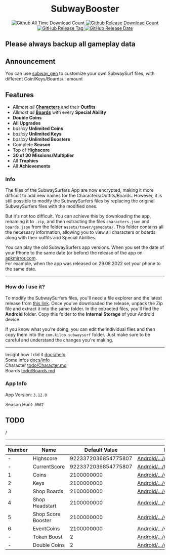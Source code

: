 <h1 align="center">SubwayBooster</h1>
<p align="center">
  <a>
  <img alt="Github All Time Download Count" src="https://img.shields.io/github/downloads/HerrErde/SubwayBooster/total.svg?color=181717&logo=github&style=for-the-badge">
  </a>
<a href="https://github.com/HerrErde/SubwayBooster/releases/latest">
  <img alt="Github Release Download Count" src="https://img.shields.io/github/downloads/HerrErde/SubwayBooster/latest/total.svg?color=181717&logo=github&style=for-the-badge">
  </a>
  <a href="https://github.com/HerrErde/SubwayBooster/releases/latest">
  <img alt="GitHub Release Tag" src="https://img.shields.io/github/release/HerrErde/SubwayBooster/all.svg?style=for-the-badge&logo=github&logoColor=fafafa&colorA=191b25&colorB=32cb8b">
  </a>
  <a href="https://github.com/HerrErde/SubwayBooster/releases/">
    <img alt="GitHub Release Date" src="https://img.shields.io/github/release-date-pre/HerrErde/SubwayBooster.svg?style=for-the-badge">
  </a>
</p>

## Please always backup all gameplay data

## Announcement

You can use [subway_gen](https://subway.herrerde.xyz) to customize your own SubwaySurf files, with different Coin/Keys/Boards/.. amount

## Features

- All*most all* [**Characters**](todo/Characters.md) and their **Outfits**
- All*most all* [**Boards**](todo/Boards.md) with every **Special Ability**
- **Double Coins**
- **All Upgrades**
- _basicly_ **Unlimited Coins**
- _basicly_ **Unlimited Keys**
- _basicly_ **Unlimited Boosters**
- Complete **Season**
- Top of **Highscore**
- **30 of 30 Missions/Multiplier**
- All **Trophies**
- All **Achievements**

### Info

The files of the SubwaySurfers App are now encrypted, making it more difficult to add new names for the Characters/Outfits/Boards.
However, it is still possible to modify the SubwaySurfers files by replacing the original SubwaySurfers files with the modified ones.

But it's not too difficult. You can achieve this by downloading the app, renaming it to `.zip`, and then extracting the files `characters.json` and `boards.json` from the folder `assets/tower/gamedata/`. This folder contains all the necessary information, allowing you to view all characters or boards along with their outfits and Special Abilities.

You can play the old SubwaySurfers app versions. When you set the date of your Phone to the same date (or before) the release of the app on [apkmirror.com](https://apkmirror.com). \
For example, when the app was released on 29.08.2022 set your phone to the same date.

---

### How do I use it?

To modify the SubwaySurfers files, you'll need a file explorer and the latest release from [this link](https://github.com/HerrErde/SubwayBooster/releases/latest). Once you've downloaded the release, unpack the Zip file and extract it into the same folder. In the extracted files, you'll find the **Android** folder. Copy this folder to the **Internal Storage** of your Android device.

If you know what you're doing, you can edit the individual files and then copy them into the `com.kiloo.subwaysurf` folder. Just make sure to be careful and understand the changes you're making.

---

Insight how I did it [docs/help](docs/help.md) <br>
Some Infos [docs/info](docs/info.md) <br>
Character [todo/Character.md](todo/Character.md) <br>
Boards [todo/Boards.md](todo/Boards.md)

### App Info

App Version: `3.12.0`

Season Hunt: `0067`

## TODO

/

---

| Number | Name               | Default Value       | File                                                                                           |
| ------ | ------------------ | ------------------- | ---------------------------------------------------------------------------------------------- |
| -      | Highscore          | 9223372036854775807 | [Android/.../user_stats.json](Android/data/com.kiloo.subwaysurf/files/profile/user_stats.json) |
| -      | CurrentScore       | 9223372036854775807 | [Android/.../top_run.json](Android/data/com.kiloo.subwaysurf/files/profile/top_run.json)       |
| 1      | Coins              | 2100000000          | [Android/.../wallet.json](Android/data/com.kiloo.subwaysurf/files/profile/wallet.json)         |
| 2      | Keys               | 2100000000          | [Android/.../wallet.json](Android/data/com.kiloo.subwaysurf/files/profile/wallet.json)         |
| 3      | Shop Boards        | 2100000000          | [Android/.../wallet.json](Android/data/com.kiloo.subwaysurf/files/profile/wallet.json)         |
| 4      | Shop Headstart     | 2100000000          | [Android/.../wallet.json](Android/data/com.kiloo.subwaysurf/files/profile/wallet.json)         |
| 5      | Shop Score Booster | 2100000000          | [Android/.../wallet.json](Android/data/com.kiloo.subwaysurf/files/profile/wallet.json)         |
| 6      | EventCoins         | 2100000000          | [Android/.../wallet.json](Android/data/com.kiloo.subwaysurf/files/profile/wallet.json)         |
| -      | Token Boost        | 2                   | [Android/.../upgrades.json](Android/data/com.kiloo.subwaysurf/files/profile/upgrades.json)     |
| -      | Double Coins       | 2                   | [Android/.../upgrades.json](Android/data/com.kiloo.subwaysurf/files/profile/upgrades.json)     |
